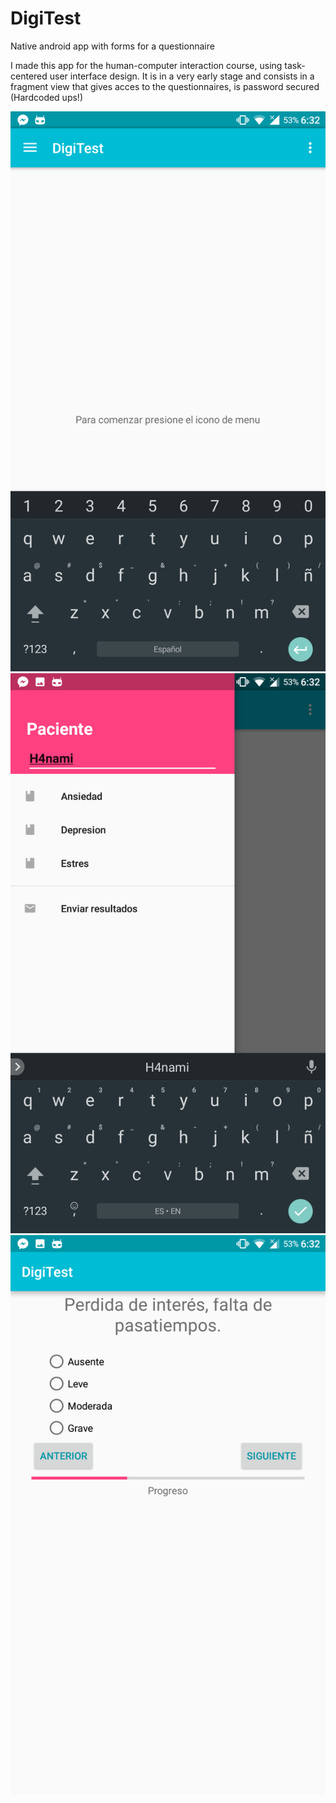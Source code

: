 # DigiTest
Native android app with forms for a questionnaire

I made this app for the human-computer interaction course, using task-centered user interface design.
It is in a very early stage and consists in a fragment view that gives acces to the questionnaires, is password secured (Hardcoded ups!)

![screenshot](/img1.png)
![screenshot](/img2.png)
![screenshot](/img3.png)